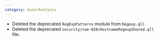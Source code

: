 ```yaml
---
category: minorAnalysis
---
```

* Deleted the deprecated `RegExpPatterns` module from `Regexp.qll`.
* Deleted the deprecated `security/cwe-020/HostnameRegexpShared.qll` file.